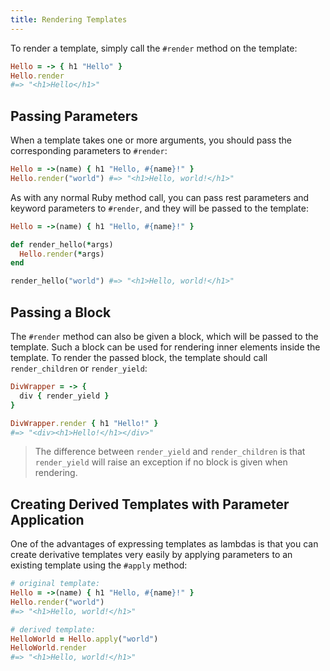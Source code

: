 ```yaml
---
title: Rendering Templates
---
```


To render a template, simply call the `#render` method on the template:

```ruby
Hello = -> { h1 "Hello" }
Hello.render
#=> "<h1>Hello</h1>"
```

## Passing Parameters

When a template takes one or more arguments, you should pass the corresponding
parameters to `#render`:

```ruby
Hello = ->(name) { h1 "Hello, #{name}!" }
Hello.render("world") #=> "<h1>Hello, world!</h1>"
```

As with any normal Ruby method call, you can pass rest parameters and keyword
parameters to `#render`, and they will be passed to the template:

```ruby
Hello = ->(name) { h1 "Hello, #{name}!" }

def render_hello(*args)
  Hello.render(*args)
end

render_hello("world") #=> "<h1>Hello, world!</h1>"
```

## Passing a Block

The `#render` method can also be given a block, which will be passed to the
template. Such a block can be used for rendering inner elements inside the
template. To render the passed block, the template should call `render_children`
or `render_yield`:

```ruby
DivWrapper = -> {
  div { render_yield }
}

DivWrapper.render { h1 "Hello!" }
#=> "<div><h1>Hello!</h1></div>"
```

> The difference between `render_yield` and `render_children` is that
> `render_yield` will raise an exception if no block is given when rendering.

## Creating Derived Templates with Parameter Application

One of the advantages of expressing templates as lambdas is that you can create derivative templates very easily by applying parameters to an existing template using the `#apply` method:

```ruby
# original template:
Hello = ->(name) { h1 "Hello, #{name}!" }
Hello.render("world")
#=> "<h1>Hello, world!</h1>"

# derived template:
HelloWorld = Hello.apply("world")
HelloWorld.render
#=> "<h1>Hello, world!</h1>"
```
